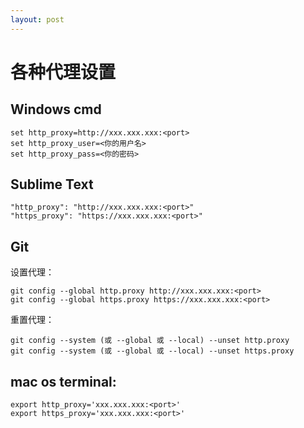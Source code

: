 ```yaml
---
layout: post
---
```


# 各种代理设置

## Windows cmd

    set http_proxy=http://xxx.xxx.xxx:<port>
    set http_proxy_user=<你的用户名>
    set http_proxy_pass=<你的密码>

## Sublime Text

    "http_proxy": "http://xxx.xxx.xxx:<port>"
    "https_proxy": "https://xxx.xxx.xxx:<port>"

## Git

设置代理：  

    git config --global http.proxy http://xxx.xxx.xxx:<port>
    git config --global https.proxy https://xxx.xxx.xxx:<port>

重置代理：  

    git config --system (或 --global 或 --local) --unset http.proxy
    git config --system (或 --global 或 --local) --unset https.proxy

## mac os terminal:  

    export http_proxy='xxx.xxx.xxx:<port>'
    export https_proxy='xxx.xxx.xxx:<port>'
